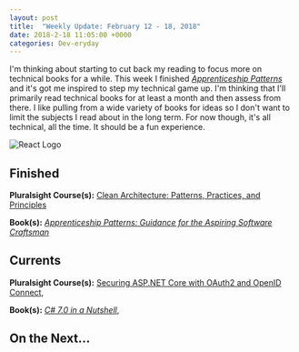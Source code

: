 ```yaml
---
layout: post
title:  "Weekly Update: February 12 - 18, 2018"
date: 2018-2-18 11:05:00 +0000
categories: Dev-eryday
---
```


I'm thinking about starting to cut back my reading to focus more on technical books for a while. This week I finished *[Apprenticeship Patterns][ap]* and it's got me inspired to step my technical game up. I'm thinking that I'll primarily read technical books for at least a month and then assess from there. I like pulling from a wide variety of books for ideas so I don't want to limit the subjects I read about in the long term. For now though, it's all technical, all the time. It should be a fun experience.

![React Logo](https://farm5.staticflickr.com/4755/28414757859_8018e24a12.jpg)



Finished
--------

**Pluralsight Course(s):** [Clean Architecture: Patterns, Practices, and Principles][ca]

**Book(s):** *[Apprenticeship Patterns: Guidance for the Aspiring Software Craftsman][ap]*

Currents
--------
**Pluralsight Course(s):**  [Securing ASP.NET Core with OAuth2 and OpenID Connect][secure], 

**Book(s):** *[C# 7.0 in a Nutshell][nut]*, 

On the Next...
--------



[fun]: https://app.pluralsight.com/library/courses/making-functional-csharp/table-of-contents
[rul]: https://www.amazon.com/12-Rules-Life-Antidote-Chaos-ebook/dp/B01FPGY5T0/
[red]: https://app.pluralsight.com/library/courses/redux-fundamentals/table-of-contents
[core]: https://app.pluralsight.com/library/courses/aspdotnetcore-implementing-securing-api/table-of-contents
[secure]: https://app.pluralsight.com/library/courses/asp-dotnet-core-oauth2-openid-connect-securing/table-of-contents
[core2]: https://app.pluralsight.com/library/courses/asp-dot-net-core-oauth/table-of-contents
[nut]: https://www.amazon.com/C-7-0-Nutshell-Definitive-Reference/dp/1491987650
[wu]: https://www.amazon.com/Waking-Up-Spirituality-Without-Religion-ebook/dp/B00GEEB9YC/
[li]: https://stevewedig.com/2014/02/03/software-developers-reading-list/
[ps]: https://www.amazon.com/Perennial-Seller-Making-Marketing-Lasts-ebook/dp/B01N8SL7FH
[gv]: https://www.youtube.com/watch?v=7kVeCqQCxlk
[cgl]: https://developer.mozilla.org/en-US/docs/Web/CSS/CSS_Grid_Layout
[pbp]: https://app.pluralsight.com/library/courses/play-by-play-packaging-deploying-real-world-asp-dont-net-core-app/table-of-contents
[ca]: https://app.pluralsight.com/library/courses/clean-architecture-patterns-practices-principles/table-of-contents
[ap]: https://www.amazon.com/Apprenticeship-Patterns-Guidance-Aspiring-Craftsman/dp/0596518382/
